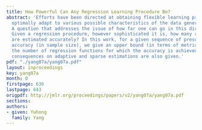 ```yaml
---
title: How Powerful Can Any Regression Learning Procedure Be?
abstract: 'Efforts have been directed at obtaining flexible learning procedures that
  optimally adapt to various possible characteristics of the data generating mechanism.
  A question that addresses the issue of how far one can go in this direction is:
  Given a regression procedure, however sophisticated it is, how many regression functions
  are estimated accurately? In this work, for a given sequence of prescribed estimation
  accuracy (in sample size), we give an upper bound (in terms of metric entropy) on
  the number of regression functions for which the accuracy is achieved. Interesting
  consequences on adaptive and sparse estimations are also given.'
pdf: "./yang07a/yang07a.pdf"
layout: inproceedings
key: yang07a
month: 0
firstpage: 636
lastpage: 643
origpdf: http://jmlr.org/proceedings/papers/v2/yang07a/yang07a.pdf
sections: 
authors:
- given: Yuhong
  family: Yang
---
```

